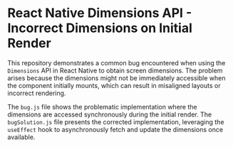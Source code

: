 # React Native Dimensions API - Incorrect Dimensions on Initial Render

This repository demonstrates a common bug encountered when using the `Dimensions` API in React Native to obtain screen dimensions.  The problem arises because the dimensions might not be immediately accessible when the component initially mounts, which can result in misaligned layouts or incorrect rendering.

The `bug.js` file shows the problematic implementation where the dimensions are accessed synchronously during the initial render.  The `bugSolution.js` file presents the corrected implementation, leveraging the `useEffect` hook to asynchronously fetch and update the dimensions once available.